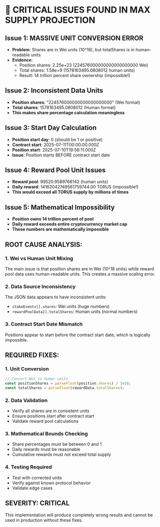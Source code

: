 # 🚨 CRITICAL ISSUES FOUND IN MAX SUPPLY PROJECTION

## Issue 1: **MASSIVE UNIT CONVERSION ERROR**
- **Problem**: Shares are in Wei units (10^18), but totalShares is in human-readable units
- **Evidence**: 
  - Position shares: 2.25e+23 (224576000000000000000000 Wei)
  - Total shares: 1.58e+9 (1578163495.0808012 human units)
  - Result: 14 trillion percent share ownership (impossible!)

## Issue 2: **Inconsistent Data Units**
- **Position shares**: "224576000000000000000000" (Wei format)
- **Total shares**: 1578163495.0808012 (Human format)
- **This makes share percentage calculation meaningless**

## Issue 3: **Start Day Calculation**
- **Position start day**: 0 (should be 1 or positive)
- **Contract start**: 2025-07-11T00:00:00.000Z
- **Position start**: 2025-07-10T19:58:11.000Z
- **Issue**: Position starts BEFORE contract start date

## Issue 4: **Reward Pool Unit Issues**
- **Reward pool**: 99520.9589766142 (human units)
- **Daily reward**: 14162042749561759744.00 TORUS (impossible!)
- **This would exceed all TORUS supply by millions of times**

## Issue 5: **Mathematical Impossibility**
- **Position owns 14 trillion percent of pool**
- **Daily reward exceeds entire cryptocurrency market cap**
- **These numbers are mathematically impossible**

## ROOT CAUSE ANALYSIS:

### 1. **Wei vs Human Unit Mixing**
The main issue is that position shares are in Wei (10^18 units) while reward pool data uses human-readable units. This creates a massive scaling error.

### 2. **Data Source Inconsistency**
The JSON data appears to have inconsistent units:
- `stakeEvents[].shares`: Wei units (huge numbers)
- `rewardPoolData[].totalShares`: Human units (normal numbers)

### 3. **Contract Start Date Mismatch**
Positions appear to start before the contract start date, which is logically impossible.

## REQUIRED FIXES:

### 1. **Unit Conversion**
```javascript
// Convert Wei to human units
const positionShares = parseFloat(position.shares) / 1e18;
const totalShares = parseFloat(rewardData.totalShares);
```

### 2. **Data Validation**
- Verify all shares are in consistent units
- Ensure positions start after contract start
- Validate reward pool calculations

### 3. **Mathematical Bounds Checking**
- Share percentages must be between 0 and 1
- Daily rewards must be reasonable
- Cumulative rewards must not exceed total supply

### 4. **Testing Required**
- Test with corrected units
- Verify against known protocol behavior
- Validate edge cases

## SEVERITY: **CRITICAL**
This implementation will produce completely wrong results and cannot be used in production without these fixes.